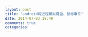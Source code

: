 ```yaml
---
layout: post
title: "android跨进程模拟键盘、鼠标事件"
date: 2014-07-03 19:49
comments: true
categories: 
---
```

